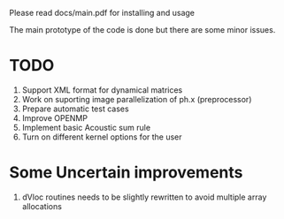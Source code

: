 Please read docs/main.pdf for installing and usage

The main prototype of the code is done but there are some minor issues. 


# TODO  
1) Support XML format for dynamical matrices
2) Work on suporting image parallelization of ph.x (preprocessor)
3) Prepare automatic test cases
4) Improve OPENMP
5) Implement basic Acoustic sum rule
6) Turn on different kernel options for the user


# Some Uncertain improvements 
1) dVloc routines needs to be slightly rewritten to avoid multiple array allocations



